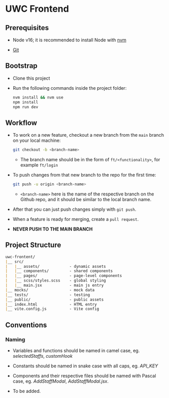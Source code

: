 # UWC Frontend

## Prerequisites

- Node v16; it is recommended to install Node with [nvm](https://www.freecodecamp.org/news/node-version-manager-nvm-install-guide/)

- [Git](https://git-scm.com/book/en/v2/Getting-Started-Installing-Git)

## Bootstrap

- Clone this project

- Run the following commands inside the project folder:
	```bash
	nvm install && nvm use
	npm install
	npm run dev
	```

## Workflow

- To work on a new feature, checkout a new branch from the `main` branch on your local machine:
	```bash
	git checkout -b <branch-name>
	```
	- The branch name should be in the form of `ft/<functionality>`, for example `ft/login`

- To push changes from that new branch to the repo for the first time:
	```bash
	git push -u origin <branch-name>
	```
	- `<branch-name>` here is the name of the respective branch on the Github repo, and it should be similar to the local branch name.

- After that you can just push changes simply with `git push`.

- When a feature is ready for merging, create a `pull request`.

- __NEVER PUSH TO THE MAIN BRANCH__

## Project Structure

```markdown
uwc-frontent/
|__ src/
|   |__ assets/				- dynamic assets
|   |__ components/			- shared components
|   |__ pages/				- page-level components
|   |__ scss/styles.scss	- global styling
|   |__ main.jsx			- main js entry
|__ mocks/					- mock data
|__ tests/					- testing
|__ public/					- public assets
|__ index.html				- HTML entry
|__ vite.config.js			- Vite config
```


## Conventions

### Naming

- Variables and functions should be named in camel case, eg. _selectedStaffs_, _customHook_

- Constants should be named in snake case with all caps, eg. _API_KEY_

- Components and their respective files should be named with Pascal case, eg. _AddStaffModal_, _AddStaffModal.jsx_.

- To be added.
